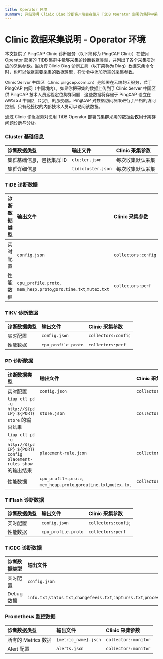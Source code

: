 ```yaml
---
title: Operator 环境
summary: 详细说明 Clinic Diag 诊断客户端会在使用 TiDB Operator 部署的集群中采集哪些诊断数据。
---
```


# Clinic 数据采集说明 - Operator 环境

本文提供了 PingCAP Clinic 诊断服务（以下简称为 PingCAP Clinic）在使用 Operator 部署的 TiDB 集群中能够采集的诊断数据类型，并列出了各个采集项对应的采集参数。当执行 Clinic Diag 诊断工具（以下简称为 Diag）数据采集命令时，你可以依据需要采集的数据类型，在命令中添加所需的采集参数。

Clinic Server 中国区（clinic.pingcap.com.cn）是部署在云端的云服务，位于 PingCAP 内网（中国境内）。如果你把采集的数据上传到了 Clinic Server 中国区供 PingCAP 技术人员远程定位集群问题，这些数据将存储于 PingCAP 设立在 AWS S3 中国区（北京）的服务器。PingCAP 对数据访问权限进行了严格的访问控制，只有经授权的内部技术人员可以访问该数据。

通过 Clinic 诊断服务对使用 TiDB Operator 部署的集群采集的数据会**仅**用于集群问题诊断与分析。

### Cluster 基础信息

|  诊断数据类型 | 输出文件 | Clinic 采集参数 |
| :------ | :------ |:-------- |
| 集群基础信息，包括集群 ID | `cluster.json` | 每次收集默认采集 |
| 集群详细信息 | `tidbcluster.json` | 每次收集默认采集 |

### TiDB 诊断数据

|诊断数据类型 | 输出文件 | Clinic 采集参数 |
| :------ | :------ |:-------- |
| 实时配置 | `config.json` | `collectors:config` |
| 性能数据| `cpu_profile.proto`, `mem_heap.proto`,`goroutine.txt`,`mutex.txt` | `collectors:perf` |

### TiKV 诊断数据

|诊断数据类型 | 输出文件 | Clinic 采集参数 |
| :------ | :------ |:-------- |
| 实时配置 | `config.json` | `collectors:config` |
| 性能数据| `cpu_profile.proto` | `collectors:perf` |

### PD 诊断数据

|诊断数据类型 | 输出文件 | Clinic 采集参数 |
| :------ | :------ |:-------- |
| 实时配置 | `config.json` |`collectors:config` |
| `tiup ctl pd -u http://${pd IP}:${PORT} store` 的输出结果 | `store.json` | `collectors:config` |
| `tiup ctl pd -u http://${pd IP}:${PORT} config placement-rules show` 的输出结果 | `placement-rule.json` | `collectors:config` |
| 性能数据| `cpu_profile.proto`, `mem_heap.proto`,`goroutine.txt`,`mutex.txt` | `collectors:perf` |

### TiFlash 诊断数据

|诊断数据类型 | 输出文件 | Clinic 采集参数 |
| :------ | :------ |:-------- |
| 实时配置 | `config.json` |`collectors:config` |
| 性能数据| `cpu_profile.proto` | `collectors:perf` |

### TiCDC 诊断数据

|诊断数据类型 | 输出文件 | Clinic 采集参数 |
| :------ | :------ |:-------- |
| 实时配置 | `config.json` |`collectors:config` |
| Debug数据| `info.txt`,`status.txt`,`changefeeds.txt`,`captures.txt`,`processors.txt` | `collectors:debug` |

### Prometheus 监控数据

|诊断数据类型 | 输出文件 | Clinic 采集参数 |
| :------ | :------ |:-------- |
| 所有的 Metrics 数据 | `{metric_name}.json` | `collectors:monitor` |
| Alert 配置 | `alerts.json` | `collectors:monitor` |
